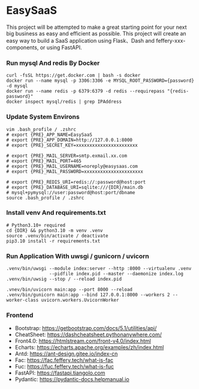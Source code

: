 # EasySaaS

This project will be attempted to make a great starting point for your next big business as easy and efficient as possible.
This project will create an easy way to build a SaaS application using Flask、Dash and feffery-xxx-components, or using FastAPI.

### Run mysql And redis By Docker

```
curl -fsSL https://get.docker.com | bash -s docker
docker run --name mysql -p 3306:3306 -e MYSQL_ROOT_PASSWORD={password} -d mysql
docker run --name redis -p 6379:6379 -d redis --requirepass "{redis-password}"
docker inspect mysql/redis | grep IPAddress
```

### Update System Environs

```
vim .bash_profile / .zshrc
# export {PRE}_APP_NAME=EasySaaS
# export {PRE}_APP_DOMAIN=http://127.0.0.1:8000
# export {PRE}_SECRET_KEY=xxxxxxxxxxxxxxxxxxxxxxx

# export {PRE}_MAIL_SERVER=smtp.exmail.xx.com
# export {PRE}_MAIL_PORT=465
# export {PRE}_MAIL_USERNAME=noreply@easysaas.com
# export {PRE}_MAIL_PASSWORD=xxxxxxxxxxxxxxxxxxxxxx

# export {PRE}_REDIS_URI=redis://:password@host:port
# export {PRE}_DATABASE_URI=sqlite:///{DIR}/main.db
# mysql+pymysql://user:password@host:port/dbname
source .bash_profile / .zshrc
```

### Install venv And requirements.txt

```
# Python3.10+ required
cd {DIR} && python3.10 -m venv .venv
source .venv/bin/activate / deactivate
pip3.10 install -r requirements.txt
```

### Run Application With uwsgi / gunicorn / uvicorn

```
.venv/bin/uwsgi --module index:server --http :8000 --virtualenv .venv 
                --pidfile index.pid --master --daemonize index.log
.venv/bin/uwsig --stop / --reload index.pid

.vnev/bin/uvicorn main:app --port 8000 --reload
.venv/bin/gunicorn main:app --bind 127.0.0.1:8000 --workers 2 --worker-class uvicorn.workers.UvicornWorker
```

### Frontend

- Bootstrap: https://getbootstrap.com/docs/5.1/utilities/api/
- CheatSheet: https://dashcheatsheet.pythonanywhere.com/
- Front4.0: https://htmlstream.com/front-v4.0/index.html
- Echarts: https://echarts.apache.org/examples/zh/index.html
- Antd: https://ant-design.gitee.io/index-cn
- Fac: https://fac.feffery.tech/what-is-fac
- Fuc: https://fuc.feffery.tech/what-is-fuc
- FastAPI: https://fastapi.tiangolo.com
- Pydantic: https://pydantic-docs.helpmanual.io
